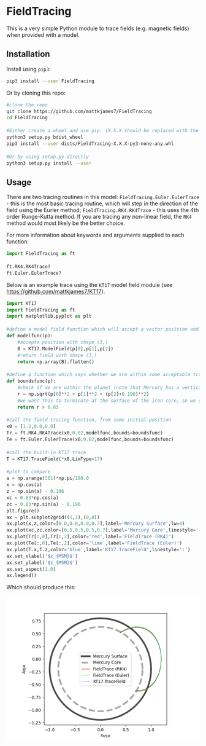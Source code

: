 # FieldTracing

This is a very simple Python module to trace fields (e.g. magnetic fields) when provided with a model.

## Installation

Install using `pip3`:

```bash
pip3 install --user FieldTracing
```

Or by cloning this repo:

```bash
#clone the repo
git clone https://github.com/mattkjames7/FieldTracing
cd FieldTracing

#Either create a wheel and use pip: (X.X.X should be replaced with the current version)
python3 setup.py bdist_wheel
pip3 install --user dists/FieldTracing-X.X.X-py3-none-any.whl

#Or by using setup.py directly
python3 setup.py install --user

```

## Usage

There are two tracing routines in this model: `FieldTracing.Euler.EulerTrace` - this is the most basic tracing routine, which will step in the direction of the field using the Eurler method; `FieldTracing.RK4.RK4Trace` - this uses the 4th order Runge-Kutta method. If you are tracing any non-linear field, the `RK4` method would most likely be the better choice.

For more information about keywords and arguments supplied to each function:

```python
import FieldTracing as ft

ft.RK4.RK4Trace?
ft.Euler.EulerTrace?
```



Below is an example trace using the `KT17` model field module (see https://github.com/mattkjames7/KT17).

```python
import KT17
import FieldTracing as ft
import matplotlib.pyplot as plt

#define a model field function which will accept a vector position and return a field vector
def modelfunc(p):
    #accepts position with chape (3,)
    B = KT17.ModelField(p[0],p[1],p[2])
    #return field with shape (3,)
    return np.array(B).flatten()

#define a function which says whether we are within some acceptable tracing bounds
def boundsfunc(p):
    #check if we are within the planet (note that Mercury has a vertical dipole offset)
    r = np.sqrt(p[0]**2 + p[1]**2 + (p[2]+0.196)**2)
    #we want this to terminate at the surface of the iron core, so we should return True as long as r > 0.83
    return r > 0.83

#call the field tracing function, from some initial position
x0 = [1.2,0.0,0.0]
Tr = ft.RK4.RK4Trace(x0,0.02,modelfunc,bounds=boundsfunc)
Te = ft.Euler.EulerTrace(x0,0.02,modelfunc,bounds=boundsfunc)

#call the built-in KT17 trace
T = KT17.TraceField(*x0,LimType=17)

#plot to compare
a = np.arange(361)*np.pi/180.0
x = np.cos(a)
z = np.sin(a) - 0.196
xc = 0.83*np.cos(a)
zc = 0.83*np.sin(a) - 0.196
plt.figure()
ax = plt.subplot2grid((1,1),(0,0))
ax.plot(x,z,color=[0.0,0.0,0.0,0.7],label='Mercury Surface',lw=4)
ax.plot(xc,zc,color=[0.5,0.5,0.5,0.7],label='Mercury Core',linestyle='--',lw=4)
ax.plot(Tr[:,0],Tr[:,2],color='red',label='FieldTrace (RK4)')
ax.plot(Te[:,0],Te[:,2],color='lime',label='FieldTrace (Euler)')
ax.plot(T.x,T.z,color='blue',label='KT17.TraceField',linestyle=':')
ax.set_xlabel('$x_{MSM}$')
ax.set_ylabel('$z_{MSM}$')
ax.set_aspect(1.0)
ax.legend()
```

Which should produce this:

![](Example.png)



